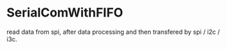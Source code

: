 # SerialComWithFIFO
read data from spi,  after data processing and then transfered by spi / i2c / i3c.
